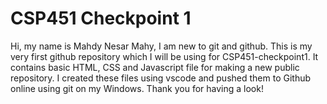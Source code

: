 # CSP451 Checkpoint 1
Hi, my name is Mahdy Nesar Mahy, I am new to git and github. This is my very first github repository which I will be using for CSP451-checkpoint1.
It contains basic HTML, CSS and Javascript file for making a new public repository. I created these files using vscode and pushed them to Github online using git on my Windows. Thank you for having a look!

